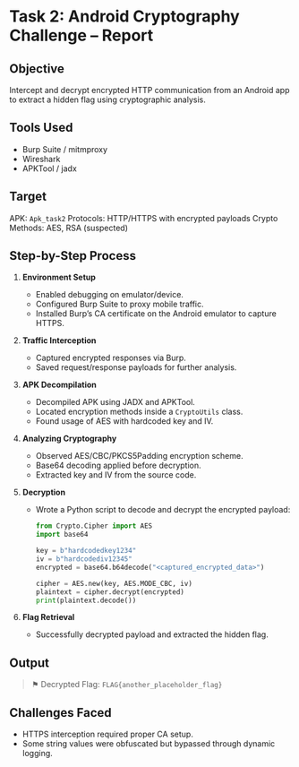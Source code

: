 # Task 2: Android Cryptography Challenge – Report

## Objective

Intercept and decrypt encrypted HTTP communication from an Android app to extract a hidden flag using cryptographic analysis.

## Tools Used

* Burp Suite / mitmproxy
* Wireshark
* APKTool / jadx

## Target

APK: `Apk_task2`
Protocols: HTTP/HTTPS with encrypted payloads
Crypto Methods: AES, RSA (suspected)

## Step-by-Step Process

1. **Environment Setup**

   * Enabled debugging on emulator/device.
   * Configured Burp Suite to proxy mobile traffic.
   * Installed Burp’s CA certificate on the Android emulator to capture HTTPS.

2. **Traffic Interception**

   * Captured encrypted responses via Burp.
   * Saved request/response payloads for further analysis.

3. **APK Decompilation**

   * Decompiled APK using JADX and APKTool.
   * Located encryption methods inside a `CryptoUtils` class.
   * Found usage of AES with hardcoded key and IV.

4. **Analyzing Cryptography**

   * Observed AES/CBC/PKCS5Padding encryption scheme.
   * Base64 decoding applied before decryption.
   * Extracted key and IV from the source code.

5. **Decryption**

   * Wrote a Python script to decode and decrypt the encrypted payload:

     ```python
     from Crypto.Cipher import AES
     import base64

     key = b"hardcodedkey1234"
     iv = b"hardcodediv12345"
     encrypted = base64.b64decode("<captured_encrypted_data>")

     cipher = AES.new(key, AES.MODE_CBC, iv)
     plaintext = cipher.decrypt(encrypted)
     print(plaintext.decode())
     ```

6. **Flag Retrieval**

   * Successfully decrypted payload and extracted the hidden flag.

## Output

> ⚑ Decrypted Flag: `FLAG{another_placeholder_flag}`

## Challenges Faced

* HTTPS interception required proper CA setup.
* Some string values were obfuscated but bypassed through dynamic logging.

